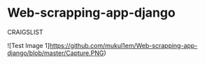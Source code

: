 # Web-scrapping-app-django


CRAIGSLIST


![Test Image 1]https://github.com/mukul1em/Web-scrapping-app-django/blob/master/Capture.PNG)
